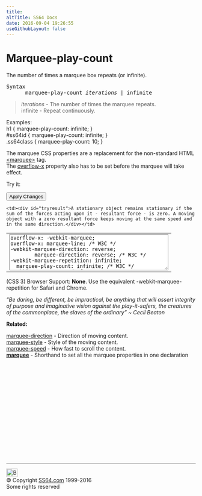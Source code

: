 ```yaml
---
title:
altTitle: SS64 Docs
date: 2016-09-04 19:26:55
useGithubLayout: false
---
```

<!-- #BeginLibraryItem "/Library/head_css.lbi" --><!-- #EndLibraryItem --><h1>Marquee-play-count</h1>
<p>The number of times a marquee box repeats (or infinite).</p>
<pre>Syntax
      marquee-play-count <i>iterations</i> | infinite</pre>
<blockquote>
<p><i class="code">iterations </i>- The number of times the marquee repeats.<br>
<span class="code">infinite</span> - Repeat continuously.<br>
</p>
</blockquote>
<p>Examples:<br>
<span class="code">h1 { marquee-play-count: infinite; }<br>
#ss64id { marquee-play-count: infinite</span><span class="code">; }<br>
  .ss64class { 
  marquee-play-count: 10; }</span><br>
</p>
<p>The marquee CSS properties are a replacement for the non-standard HTML <a href="http://en.wikipedia.org/wiki/Marquee_element"><span class="code">&lt;marquee&gt;</span></a> tag.<br>
The <a href="overflow-x.html">overflow-x</a> property also has to be set before the marquee will take effect.</p>
<p>Try it:</p>
<input type="button" onclick="ApplyStyle()" value="Apply Changes">
<table>
  <tbody><tr>
    <td><textarea name="tryit" id="trycode" cols="50" rows="6" onfocus="this.style.background='#fff';" onblur="this.style.background='#eee';" tabindex="1">overflow-x: -webkit-marquee;
overflow-x: marquee-line; /* W3C */
-webkit-marquee-direction: reverse;
        marquee-direction: reverse; /* W3C */
-webkit-marquee-repetition: infinite;
  marquee-play-count: infinite; /* W3C */
-webkit-marquee-speed: fast;
        marquee-speed: fast; /* W3C */
</textarea></td>

    <td><div id="tryresult">A stationary object remains stationary if the sum of the forces acting upon it - resultant force - is zero. A moving object with a zero resultant force keeps moving at the same speed and in the same direction.</div></td>
  </tr>
</tbody></table>
<p>(CSS 3) Browser Support: <b>None</b>. Use the equivalent <span class="code">-webkit-marquee-repetition</span> for Safari and Chrome.</p>
<p class="quote"><i>“Be daring, be different, be impractical, be anything that will assert integrity of purpose and imaginative vision against the play-it-safers, the creatures of the commonplace, the slaves of the ordinary” ~ Cecil Beaton </i></p><p><b>Related:</b></p>
<p><a href="marquee-direction.html">marquee-direction</a> - Direction of moving content.<br>
<a href="marquee-style.html">marquee-style</a> - Style of the moving content.<br>
<a href="marquee-speed.html">marquee-speed</a> - How fast to scroll the content.<br>
<b><a href="marquee.html">marquee</a></b> - Shorthand to set all the marquee properties in one declaration</p><!-- #BeginLibraryItem "/Library/foot_css.lbi" --><p>
<!-- CSS -->
<ins class="adsbygoogle" style="display:inline-block;width:300px;height:250px" data-ad-client="ca-pub-6140977852749469" data-ad-slot="2739097502"></ins>
<script>
(adsbygoogle = window.adsbygoogle || []).push({});
</script></p>
<hr>
<div id="bl" class="footer"><a href="marquee-play-count.html#"><img src="../images/top.png" width="30" height="22" alt="Back to the Top"></a></div>
<div id="br" class="footer, tagline">© Copyright <a href="../index.html">SS64.com</a> 1999-2016<br>
Some rights reserved</div><!-- #EndLibraryItem -->



